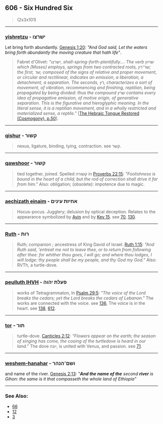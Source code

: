 ## 606 - Six Hundred Six
> (2x3x101)

---

### [yishretzu](/keys/IShRTzV) - ישרצו
Let bring forth abundantly. [Genesis 1:20](http://biblehub.com/genesis/1-20.htm): *"And God said, Let the waters bring forth abundantly the moving creature that hath life"*.

> Fabret d'Olivet: *"ישרצו, shall-spring-forth-plentifully.... The verb שרוץ which [Moses] employs, springs from two contracted roots, שר־רץ; the first, שר, composed of the signs of relative and proper movement, or circular and rectilinear, indicates an emission, a liberation, a detachment, a separation. The seconds, רץ, characterizes a sort of movement, of vibration, recommencing and finishing, reptilian, being propagated by being divided: thus the compound שרץ contains every idea of propagative emission, of motive origin, of generative separation. This is the figurative and hieroglyphic meaning. In the literal sense, it is a reptilian movement, and in a wholly restricted and materialized sense, a reptile."* [[The Hebraic Tongue Restored (Cosmogony), p.50](https://archive.org/stream/hebraictongueres00fabriala#page/50)].

---

### [qishur](/keys/QShVR) - קשור
> nexus, ligature, binding, tying, contraction. see קשר.

---

### [qawshoor](/keys/QShVR) - קשור
> tied together, joined. Spelled קשורה in [Proverbs 22:15](http://biblehub.com/proverbs/22-15.htm): *"Foolishness is bound in the heart of a child; but the rod of correction shall drive it far from him."* Also: obligation; (obsolete): impotence due to magic.

---

### [aechizath einaim](/keys/AChIZTh.OINIM) - אחיזת עינים
> Hocus-pocus. Jugglery; delusion by optical deception. Relates to the appearance symbolized by [Ayin](/keys/O) and by [Key 15](15). see [70](70), [130](130).

---

### [Ruth](/keys/RVTh) - רות
> Ruth; companion ; ancestress of King David of Israel. [Ruth 1:15](http://biblehub.com/ruth/1-15.htm): *"And Ruth said, 'entreat me not to leave thee, or to return from following after thee: for whither thou goes, I will go; and where thou lodges, I will lodge: thy people shall be my people, and thy God my God."* Also: RVTh, a turtle-dove.

---

### [peulluth IHVH](/keys/POLTh.IHVH) - פעלת יהוה
> works of Tetragrammaton, In [Psalm 29:5](http://biblehub.com/psalms/29-5.htm): *"The voice of the Lord breaks the cedars; yet the Lord breaks the cedars of Lebanon."* The works are connected with the voice. see [136](136), The voice is in the heart. see [138](138), [612](612).

---

### [tor](/keys/ThVR) - תור
> turtle-dove. [Canticles 2:12](http://biblehub.com/songs/2-12.htm): *"Flowers appear on the earth; the season of singing has come, the cooing of the turtledove is heard in our land."* The dove יונה, is united with Venus, and passion. see [71](71).

---

### [weshem-hanahar](/keys/VShM-HNHR) - ושם־הנהר
and name of the river. [Genesis 2:13](https://biblehub.com/genesis/2-13.htm): *"**And the name of the** second **river** is Gihon: the same is it that compasseth the whole land of Ethiopia"*

---

### See Also:

- [66](66)
- [12](12)
- [3](3)

